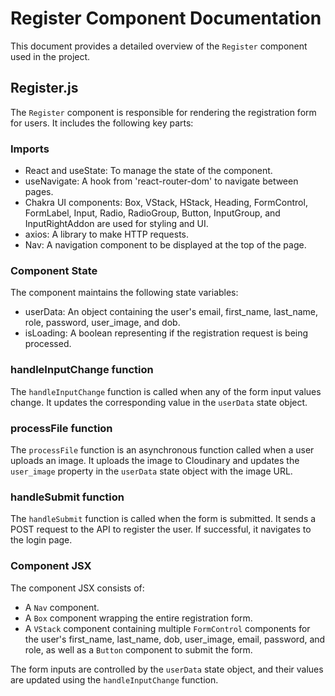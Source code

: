 # Register Component Documentation

This document provides a detailed overview of the `Register` component used in the project.

## Register.js

The `Register` component is responsible for rendering the registration form for users. It includes the following key parts:

### Imports

- React and useState: To manage the state of the component.
- useNavigate: A hook from 'react-router-dom' to navigate between pages.
- Chakra UI components: Box, VStack, HStack, Heading, FormControl, FormLabel, Input, Radio, RadioGroup, Button, InputGroup, and InputRightAddon are used for styling and UI.
- axios: A library to make HTTP requests.
- Nav: A navigation component to be displayed at the top of the page.

### Component State

The component maintains the following state variables:

- userData: An object containing the user's email, first_name, last_name, role, password, user_image, and dob.
- isLoading: A boolean representing if the registration request is being processed.

### handleInputChange function

The `handleInputChange` function is called when any of the form input values change. It updates the corresponding value in the `userData` state object.

### processFile function

The `processFile` function is an asynchronous function called when a user uploads an image. It uploads the image to Cloudinary and updates the `user_image` property in the `userData` state object with the image URL.

### handleSubmit function

The `handleSubmit` function is called when the form is submitted. It sends a POST request to the API to register the user. If successful, it navigates to the login page.

### Component JSX

The component JSX consists of:

- A `Nav` component.
- A `Box` component wrapping the entire registration form.
- A `VStack` component containing multiple `FormControl` components for the user's first_name, last_name, dob, user_image, email, password, and role, as well as a `Button` component to submit the form.

The form inputs are controlled by the `userData` state object, and their values are updated using the `handleInputChange` function.
